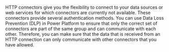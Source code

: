 HTTP connectors give you the flexibility to connect to your data sources or web services for which connectors are currently not available. These connectors provide several authentication methods. You can use Data Loss Prevention (DLP) in Power Platform to ensure that only the correct set of connectors are part of the same group and can communicate with each other. Therefore, you can make sure that the data that is received from an HTTP connection can only communicate with other connectors that you have allowed.
